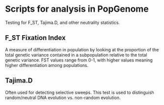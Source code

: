 # Scripts for analysis in PopGenome

Testing for F_ST, Tajima.D, and other neutrality statistics. 

## F_ST Fixation Index
A measure of differentiation in population by looking at the proportion of the total genetic variance contained in a subpopulation relative to the total genetic variance. 
FST values range from 0-1, with higher values meaning higher differentiation among populations. 

## Tajima.D
Often used for detecting selective sweeps.
This test is used to distinguish random/neutral DNA evolution vs. non-random evolution. 
